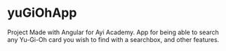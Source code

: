# yuGiOhApp
Project Made with Angular for Ayi Academy.  App for being able to search any Yu-Gi-Oh card you wish to find with a searchbox, and other features.
